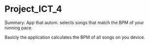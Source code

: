 # Project_ICT_4
Summary: App that autom. selects songs that match the BPM of your running pace.

Basicly the application calculates the BPM of all songs on you device.

